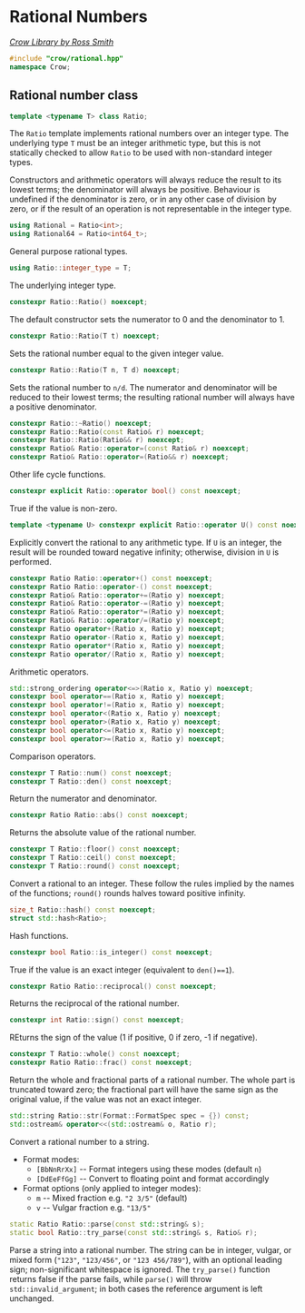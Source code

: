 # Rational Numbers

_[Crow Library by Ross Smith](index.html)_

```c++
#include "crow/rational.hpp"
namespace Crow;
```

## Rational number class

```c++
template <typename T> class Ratio;
```

The `Ratio` template implements rational numbers over an integer type. The
underlying type `T` must be an integer arithmetic type, but this is not
statically checked to allow `Ratio` to be used with non-standard integer
types.

Constructors and arithmetic operators will always reduce the result to its
lowest terms; the denominator will always be positive. Behaviour is undefined
if the denominator is zero, or in any other case of division by zero, or if
the result of an operation is not representable in the integer type.

```c++
using Rational = Ratio<int>;
using Rational64 = Ratio<int64_t>;
```

General purpose rational types.

```c++
using Ratio::integer_type = T;
```

The underlying integer type.

```c++
constexpr Ratio::Ratio() noexcept;
```

The default constructor sets the numerator to 0 and the denominator to 1.

```c++
constexpr Ratio::Ratio(T t) noexcept;
```

Sets the rational number equal to the given integer value.

```c++
constexpr Ratio::Ratio(T n, T d) noexcept;
```

Sets the rational number to `n/d`. The numerator and denominator will be
reduced to their lowest terms; the resulting rational number will always have
a positive denominator.

```c++
constexpr Ratio::~Ratio() noexcept;
constexpr Ratio::Ratio(const Ratio& r) noexcept;
constexpr Ratio::Ratio(Ratio&& r) noexcept;
constexpr Ratio& Ratio::operator=(const Ratio& r) noexcept;
constexpr Ratio& Ratio::operator=(Ratio&& r) noexcept;
```

Other life cycle functions.

```c++
constexpr explicit Ratio::operator bool() const noexcept;
```

True if the value is non-zero.

```c++
template <typename U> constexpr explicit Ratio::operator U() const noexcept;
```

Explicitly convert the rational to any arithmetic type. If `U` is an integer,
the result will be rounded toward negative infinity; otherwise, division in
`U` is performed.

```c++
constexpr Ratio Ratio::operator+() const noexcept;
constexpr Ratio Ratio::operator-() const noexcept;
constexpr Ratio& Ratio::operator+=(Ratio y) noexcept;
constexpr Ratio& Ratio::operator-=(Ratio y) noexcept;
constexpr Ratio& Ratio::operator*=(Ratio y) noexcept;
constexpr Ratio& Ratio::operator/=(Ratio y) noexcept;
constexpr Ratio operator+(Ratio x, Ratio y) noexcept;
constexpr Ratio operator-(Ratio x, Ratio y) noexcept;
constexpr Ratio operator*(Ratio x, Ratio y) noexcept;
constexpr Ratio operator/(Ratio x, Ratio y) noexcept;
```

Arithmetic operators.

```c++
std::strong_ordering operator<=>(Ratio x, Ratio y) noexcept;
constexpr bool operator==(Ratio x, Ratio y) noexcept;
constexpr bool operator!=(Ratio x, Ratio y) noexcept;
constexpr bool operator<(Ratio x, Ratio y) noexcept;
constexpr bool operator>(Ratio x, Ratio y) noexcept;
constexpr bool operator<=(Ratio x, Ratio y) noexcept;
constexpr bool operator>=(Ratio x, Ratio y) noexcept;
```

Comparison operators.

```c++
constexpr T Ratio::num() const noexcept;
constexpr T Ratio::den() const noexcept;
```

Return the numerator and denominator.

```c++
constexpr Ratio Ratio::abs() const noexcept;
```

Returns the absolute value of the rational number.

```c++
constexpr T Ratio::floor() const noexcept;
constexpr T Ratio::ceil() const noexcept;
constexpr T Ratio::round() const noexcept;
```

Convert a rational to an integer. These follow the rules implied by the names
of the functions; `round()` rounds halves toward positive infinity.

```c++
size_t Ratio::hash() const noexcept;
struct std::hash<Ratio>;
```

Hash functions.

```c++
constexpr bool Ratio::is_integer() const noexcept;
```

True if the value is an exact integer (equivalent to `den()==1`).

```c++
constexpr Ratio Ratio::reciprocal() const noexcept;
```

Returns the reciprocal of the rational number.

```c++
constexpr int Ratio::sign() const noexcept;
```

REturns the sign of the value (1 if positive, 0 if zero, -1 if negative).

```c++
constexpr T Ratio::whole() const noexcept;
constexpr Ratio Ratio::frac() const noexcept;
```

Return the whole and fractional parts of a rational number. The whole part is
truncated toward zero; the fractional part will have the same sign as the
original value, if the value was not an exact integer.

```c++
std::string Ratio::str(Format::FormatSpec spec = {}) const;
std::ostream& operator<<(std::ostream& o, Ratio r);
```

Convert a rational number to a string.

* Format modes:
    * `[BbNnRrXx]` -- Format integers using these modes (default `n`)
    * `[DdEeFfGg]` -- Convert to floating point and format accordingly
* Format options (only applied to integer modes):
    * `m` -- Mixed fraction e.g. `"2 3/5"` (default)
    * `v` -- Vulgar fraction e.g. `"13/5"`

```c++
static Ratio Ratio::parse(const std::string& s);
static bool Ratio::try_parse(const std::string& s, Ratio& r);
```

Parse a string into a rational number. The string can be in integer, vulgar,
or mixed form (`"123"`, `"123/456"`, or `"123 456/789"`), with an optional
leading sign; non-significant whitespace is ignored. The `try_parse()`
function returns false if the parse fails, while `parse()` will throw
`std::invalid_argument`; in both cases the reference argument is left
unchanged.
